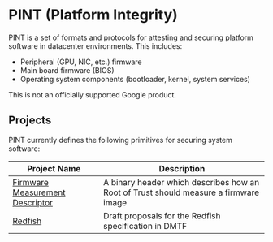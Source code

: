# PINT (Platform Integrity)

PINT is a set of formats and protocols for attesting and securing platform software
in datacenter environments. This includes:

* Peripheral (GPU, NIC, etc.) firmware
* Main board firmware (BIOS)
* Operating system components (bootloader, kernel, system services)

This is not an officially supported Google product.

## Projects

PINT currently defines the following primitives for securing system software:

| Project Name                            | Description |
| --------------------------------------- | ----------- |
| [Firmware Measurement Descriptor](fmd/) | A binary header which describes how an Root of Trust should measure a firmware image |
| [Redfish](redfish/)                     | Draft proposals for the Redfish specification in DMTF |

